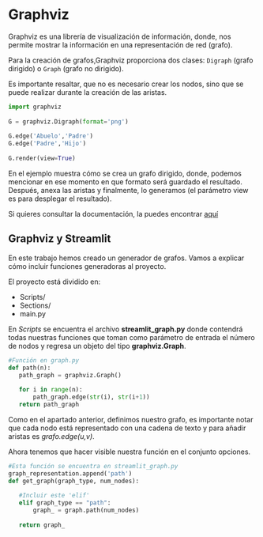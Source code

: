 # Graphviz
 
Graphviz es una librería de visualización de información, donde, nos permite mostrar la información en una representación de red (grafo).
 
Para la creación de grafos,Graphviz proporciona dos clases:  `Digraph` (grafo dirigido) o `Graph` (grafo no dirigido).
 
Es importante resaltar, que no es necesario crear los nodos, sino que se puede realizar durante la creación de las aristas.
 
```python
import graphviz
 
G = graphviz.Digraph(format='png')
 
G.edge('Abuelo','Padre')
G.edge('Padre','Hijo')
 
G.render(view=True)
```
En el ejemplo muestra cómo se crea un grafo dirigido, donde, podemos mencionar en ese momento en que formato será guardado el resultado. Después, anexa las aristas y finalmente, lo generamos (el parámetro view es para desplegar el resultado).
 
Si quieres consultar la documentación, la puedes encontrar [aquí](https://graphviz.readthedocs.io/en/stable/manual.html)
 
 
## Graphviz y Streamlit
En este trabajo hemos creado un generador de grafos. Vamos a explicar cómo incluir funciones generadoras al proyecto.
 
El proyecto está dividido en:
* Scripts/
* Sections/
* main.py
 
En *Scripts* se encuentra el archivo **streamlit_graph.py** donde contendrá todas nuestras funciones que toman como parámetro de entrada el número de nodos y regresa un objeto del tipo **graphviz.Graph**.
 
```python
#Función en graph.py
def path(n):
   path_graph = graphviz.Graph()
 
   for i in range(n):
       path_graph.edge(str(i), str(i+1))
   return path_graph
```
Como en el apartado anterior, definimos nuestro grafo, es importante notar que cada nodo está representado con una cadena de texto y para añadir aristas es *grafo.edge(u,v)*.
 
Ahora tenemos que hacer visible nuestra función  en el conjunto opciones. 
 
```python
#Esta función se encuentra en streamlit_graph.py
graph_representation.append('path')
def get_graph(graph_type, num_nodes):
 
   #Incluir este 'elif'
   elif graph_type == "path":
       graph_ = graph.path(num_nodes)
 
   return graph_
```


